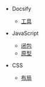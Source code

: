- Docsify
  - [工具](docsify.md)

- JavaScript
  - [闭包](closure.md)
  - [原型](prototype.md)

- CSS
  - [布局](layout.md)

